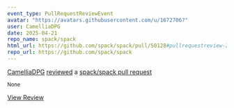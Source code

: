 ```yaml
---
event_type: PullRequestReviewEvent
avatar: "https://avatars.githubusercontent.com/u/1672706?"
user: CamelliaDPG
date: 2025-04-21
repo_name: spack/spack
html_url: https://github.com/spack/spack/pull/50128#pullrequestreview-2781864423
repo_url: https://github.com/spack/spack
---
```


<a href='https://github.com/CamelliaDPG' target='_blank'>CamelliaDPG</a> <a href='https://github.com/spack/spack/pull/50128#pullrequestreview-2781864423' target='_blank'>reviewed</a> a <a href='https://github.com/spack/spack/pull/50128' target='_blank'>spack/spack pull request</a>

<small>None</small>

<a href='https://github.com/spack/spack/pull/50128#pullrequestreview-2781864423' target='_blank'>View Review</a>